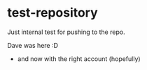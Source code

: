 # test-repository
Just internal test for pushing to the repo.

Dave was here :D
- and now with the right account (hopefully)